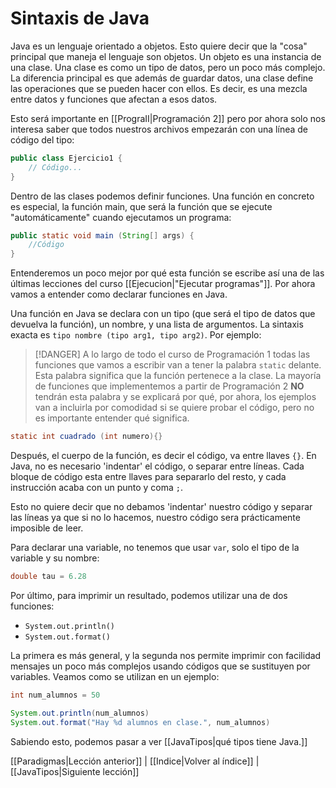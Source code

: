 # Sintaxis de Java

Java es un lenguaje orientado a objetos. Esto quiere decir que la "cosa" principal que maneja el lenguaje son objetos. Un objeto es una instancia de una clase. Una clase es como un tipo de datos, pero un poco más complejo. La diferencia principal es que además de guardar datos, una clase define las operaciones que se pueden hacer con ellos. Es decir, es una mezcla entre datos y funciones que afectan a esos datos.

Esto será importante en [[PrograII|Programación 2]] pero por ahora solo nos interesa saber que todos nuestros archivos empezarán con una línea de código del tipo:

```java
public class Ejercicio1 {
    // Código...
}
```

Dentro de las clases podemos definir funciones. Una función en concreto es especial, la función main, que será la función que se ejecute "automáticamente" cuando ejecutamos un programa:

```java
public static void main (String[] args) {
    //Código
}
```

Entenderemos un poco mejor por qué esta función se escribe así una de las últimas lecciones del curso [[Ejecucion|"Ejecutar programas"]]. Por ahora vamos a entender como declarar funciones en Java.

Una función en Java se declara con un tipo (que será el tipo de datos que devuelva la función), un nombre, y una lista de argumentos. La sintaxis exacta es `tipo nombre (tipo arg1, tipo arg2)`. Por ejemplo:

> [!DANGER]
> A lo largo de todo el curso de Programación 1 todas las funciones que vamos a escribir van a tener la palabra `static` delante. Esta palabra significa que la función pertenece a la clase. La mayoría de funciones que implementemos a partir de Programación 2 **NO** tendrán esta palabra y se explicará por qué, por ahora, los ejemplos van a incluirla por comodidad si se quiere probar el código, pero no es importante entender qué significa.

```java
static int cuadrado (int numero){}
```

Después, el cuerpo de la función, es decir el código, va entre llaves `{}`. En Java, no es necesario 'indentar' el código, o separar entre líneas. Cada bloque de código esta entre llaves para separarlo del resto, y cada instrucción acaba con un punto y coma `;`.

Esto no quiere decir que no debamos 'indentar' nuestro código y separar las líneas ya que si no lo hacemos, nuestro código sera prácticamente imposible de leer.

Para declarar una variable, no tenemos que usar `var`, solo el tipo de la variable y su nombre:

```java
double tau = 6.28
```

Por último, para imprimir un resultado, podemos utilizar una de dos funciones:
- `System.out.println()`
- `System.out.format()`

La primera es más general, y la segunda nos permite imprimir con facilidad mensajes un poco más complejos usando códigos que se sustituyen por variables. Veamos como se utilizan en un ejemplo:

```java
int num_alumnos = 50

System.out.println(num_alumnos)
System.out.format("Hay %d alumnos en clase.", num_alumnos)
```

Sabiendo esto, podemos pasar a ver [[JavaTipos|qué tipos tiene Java.]]

[[Paradigmas|Lección anterior]] | [[Indice|Volver al índice]] | [[JavaTipos|Siguiente lección]]